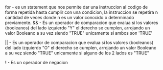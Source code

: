 for - es un statement que nos permite dar una instruccion al codigo de forma repetida hasta cumplir con una condicion, la instruccion se repetira n cantidad de veces donde n es un valor conocido o determinado previamente.
&& - Es un operador de comparacion que evalua si los valores (booleanos) del lado izquierdo "Y" el derecho se cumplen, arrojando un valor Booleano a su vez siendo "TRUE" unicamente si ambos son 'TRUE'

|| - Es un operador de comparacion que evalua si los valores (booleanos) del lado izquierdo "O" el derecho se cumplen, arrojando un valor Booleano a su vez siendo "TRUE" unicamente si alguno de los 2 lados es "TRUE"

! - Es un operador de negacion
